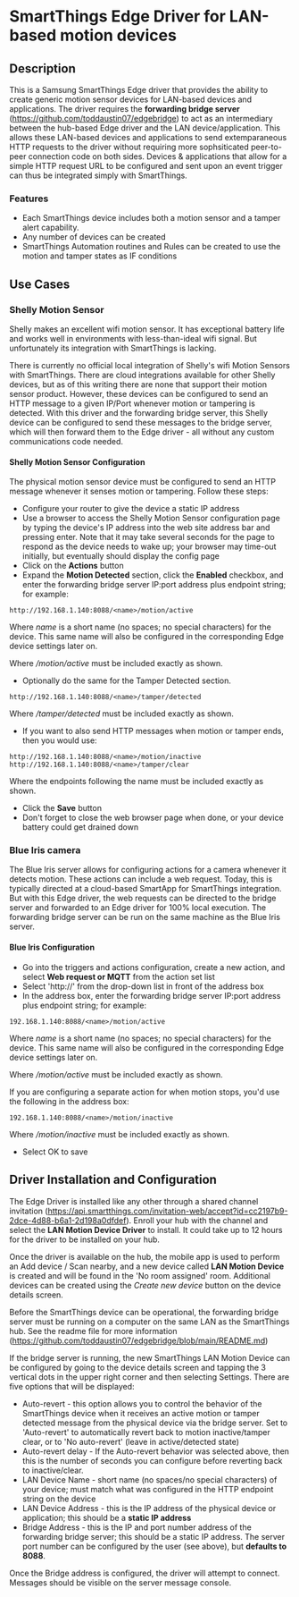 # SmartThings Edge Driver for LAN-based motion devices

## Description
This is a Samsung SmartThings Edge driver that provides the ability to create generic motion sensor devices for LAN-based devices and applications.  The driver requires the **forwarding bridge server** (https://github.com/toddaustin07/edgebridge) to act as an intermediary between the hub-based Edge driver and the LAN device/application.  This allows these LAN-based devices and applications to send extemparaneous HTTP requests to the driver without requiring more sophsiticated peer-to-peer connection code on both sides.  Devices & applications that allow for a simple HTTP request URL to be configured and sent upon an event trigger can thus be integrated simply with SmartThings.

### Features
- Each SmartThings device includes both a motion sensor and a tamper alert capability.
- Any number of devices can be created
- SmartThings Automation routines and Rules can be created to use the motion and tamper states as IF conditions

## Use Cases
### Shelly Motion Sensor
Shelly makes an excellent wifi motion sensor.  It has exceptional battery life and works well in environments with less-than-ideal wifi signal.  But unfortunately its integration with SmartThings is lacking.

There is currently no official local integration of Shelly's wifi Motion Sensors with SmartThings. There are cloud integrations available for other Shelly devices, but as of this writing there are none that support their motion sensor product.  However, these devices can be configured to send an HTTP message to a given IP/Port whenever motion or tampering is detected.  With this driver and the forwarding bridge server, this Shelly device can be configured to send these messages to the bridge server, which will then forward them to the Edge driver - all without any custom communications code needed.

#### Shelly Motion Sensor Configuration
The physical motion sensor device must be configured to send an HTTP message whenever it senses motion or tampering.  Follow these steps:
- Configure your router to give the device a static IP address
- Use a browser to access the Shelly Motion Sensor configuration page by typing the device's IP address into the web site address bar and pressing enter.  Note that it may take several seconds for the page to respond as the device needs to wake up; your browser may time-out initially, but eventually should display the config page
- Click on the **Actions** button
- Expand the **Motion Detected** section, click the **Enabled** checkbox, and enter the forwarding bridge server IP:port address plus endpoint string; for example:
```
http://192.168.1.140:8088/<name>/motion/active
```
Where *name* is a short name (no spaces; no special characters) for the device. This same name will also be configured in the corresponding Edge device settings later on.

Where */motion/active* must be included exactly as shown.

- Optionally do the same for the Tamper Detected section.
```
http://192.168.1.140:8088/<name>/tamper/detected
```
Where */tamper/detected* must be included exactly as shown.
- If you want to also send HTTP messages when motion or tamper ends, then you would use:
```
http://192.168.1.140:8088/<name>/motion/inactive
http://192.168.1.140:8088/<name>/tamper/clear
```
Where the endpoints following the name must be included exactly as shown.

- Click the **Save** button
- Don't forget to close the web browser page when done, or your device battery could get drained down

### Blue Iris camera
The Blue Iris server allows for configuring actions for a camera whenever it detects motion.  These actions can include a web request.  Today, this is typically directed at a cloud-based SmartApp for SmartThings integration.  But with this Edge driver, the web requests can be directed to the bridge server and forwarded to an Edge driver for 100% local execution.  The forwarding bridge server can be run on the same machine as the Blue Iris server.

#### Blue Iris Configuration

- Go into the triggers and actions configuration, create a new action, and select **Web request or MQTT** from the action set list
- Select 'http://' from the drop-down list in front of the address box
- In the address box, enter the forwarding bridge server IP:port address plus endpoint string; for example:
```
192.168.1.140:8088/<name>/motion/active
```
Where *name* is a short name (no spaces; no special characters) for the device. This same name will also be configured in the corresponding Edge device settings later on.

Where */motion/active* must be included exactly as shown.
  
If you are configuring a separate action for when motion stops, you'd use the following in the address box:
```
192.168.1.140:8088/<name>/motion/inactive
```
Where */motion/inactive* must be included exactly as shown.

- Select OK to save

## Driver Installation and Configuration
The Edge Driver is installed like any other through a shared channel invitation (https://api.smartthings.com/invitation-web/accept?id=cc2197b9-2dce-4d88-b6a1-2d198a0dfdef).
Enroll your hub with the channel and select the **LAN Motion Device Driver** to install.  It could take up to 12 hours for the driver to be installed on your hub.

Once the driver is available on the hub, the mobile app is used to perform an Add device / Scan nearby, and a new device called **LAN Motion Device** is created and will be found in the 'No room assigned' room.  Additional devices can be created using the *Create new device* button on the device details screen.

Before the SmartThings device can be operational, the forwarding bridge server must be running on a computer on the same LAN as the SmartThings hub.  See the readme file for more information (https://github.com/toddaustin07/edgebridge/blob/main/README.md)

If the bridge server is running, the new SmartThings LAN Motion Device can be configured by going to the device details screen and tapping the 3 vertical dots in the upper right corner and then selecting Settings.  There are five options that will be displayed:
* Auto-revert - this option allows you to control the behavior of the SmartThings device when it receives an active motion or tamper detected message from the physical device via the bridge server.  Set to 'Auto-revert' to automatically revert back to motion inactive/tamper clear, or to 'No auto-revert' (leave in active/detected state)
* Auto-revert delay - If the Auto-revert behavior was selected above, then this is the number of seconds you can configure before reverting back to inactive/clear.
* LAN Device Name - short name (no spaces/no special characters) of your device; must match what was configured in the HTTP endpoint string on the device
* LAN Device Address - this is the IP address of the physical device or application; this should be a **static IP address**
* Bridge Address - this is the IP and port number address of the forwarding bridge server; this should be a static IP address.  The server port number can be configured by the user (see above), but **defaults to 8088**.

Once the Bridge address is configured, the driver will attempt to connect.  Messages should be visible on the server message console.

